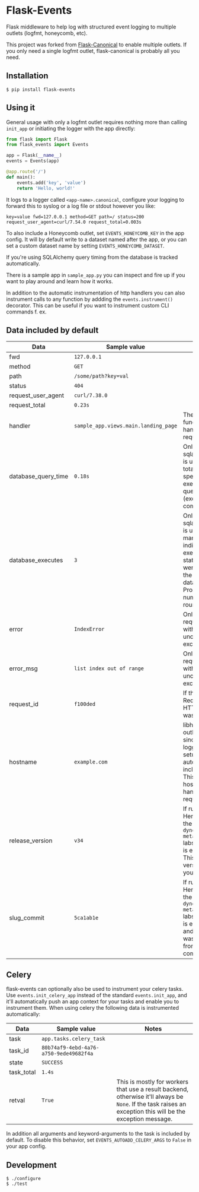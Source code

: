 Flask-Events
===============

Flask middleware to help log with structured event logging to multiple outlets (logfmt, honeycomb, etc).

This project was forked from [Flask-Canonical](https://github.com/megacool/flask-canonical/) to
enable multiple outlets. If you only need a single logfmt outlet, flask-canonical is probably all
you need.


Installation
------------

    $ pip install flask-events


Using it
--------

General usage with only a logfmt outlet requires nothing more than calling `init_app` or initiating
the logger with the app directly:

```python
from flask import Flask
from flask_events import Events

app = Flask(__name__)
events = Events(app)

@app.route('/')
def main():
    events.add('key', 'value')
    return 'Hello, world!'
```

It logs to a logger called `<app-name>.canonical`, configure your logging to forward this to syslog or a log file or stdout however you like:

    key=value fwd=127.0.0.1 method=GET path=/ status=200 request_user_agent=curl/7.54.0 request_total=0.003s

To also include a Honeycomb outlet, set `EVENTS_HONEYCOMB_KEY` in the app config. It will by default write to a dataset named after the app, or you can set a custom dataset name by setting `EVENTS_HONEYCOMB_DATASET`.

If you're using SQLAlchemy query timing from the database is tracked automatically.

There is a sample app in `sample_app.py` you can inspect and fire up if you want to play around and learn how it works.

In addition to the automatic instrumentation of http handlers you can also instrument calls to any function by addding the `events.instrument()` decorator. This can be useful if you want to instrument custom CLI commands f. ex.


Data included by default
------------------------

| Data | Sample value | Notes |
| ---- | ------------ | ----- |
| fwd  | `127.0.0.1` | |
| method | `GET` | |
| path | `/some/path?key=val` | |
| status | `404` | |
| request_user_agent | `curl/7.38.0` | |
| request_total | `0.23s` | |
| handler | `sample_app.views.main.landing_page` | The view function that handled the request. |
| database_query_time | `0.18s` | Only if sqlalchemy is used. The total time spent on executing db queries (excluding commit). |
| database_executes | `3` | Only if sqlalchemy is used. How many individual execute statements were sent to the database. Proxy for number of roundtrips. |
| error | `IndexError` | Only if the request fails with an uncaught exception. |
| error_msg | `list index out of range` | Only if the request fails with an uncaught exception. |
| request_id | `f100ded` | If the X-Request-ID HTTP header was present. |
| hostname | `example.com` | libhoney outlet only, since most logging setups automatically includes this. This is the host that handled the request. |
| release_version | `v34` | If running on Heroku and the `runtime-dyno-metadata` labs feature is enabled. This is the version of your app. |
| slug_commit | `5ca1ab1e` | If running on Heroku and the `runtime-dyno-metadata` labs feature is enabled, and the slug was built from a git commit. |


Celery
------

flask-events can optionally also be used to instrument your celery tasks. Use `events.init_celery_app` instead of the standard `events.init_app`, and it'll automatically push an app context for your tasks and enable you to instrument them. When using celery the following data is instrumented automatically:

| Data | Sample value | Notes |
| ---- | ------------ | ----- |
| task | `app.tasks.celery_task` | |
| task_id | `80b74af9-4ebd-4a76-a750-9ede49682f4a` | |
| state | `SUCCESS` | |
| task_total | `1.4s` | |
| retval | `True` | This is mostly for workers that use a result backend, otherwise it'll always be `None`. If the task raises an exception this will be the exception message. |

In addition all arguments and keyword-arguments to the task is included by default. To disable this behavior, set `EVENTS_AUTOADD_CELERY_ARGS` to `False` in your app config.


Development
-----------

    $ ./configure
    $ ./test
